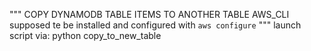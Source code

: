 """
COPY DYNAMODB TABLE ITEMS TO ANOTHER TABLE
AWS_CLI supposed te be installed and configured with `aws configure`
"""
launch script via:
python copy_to_new_table
